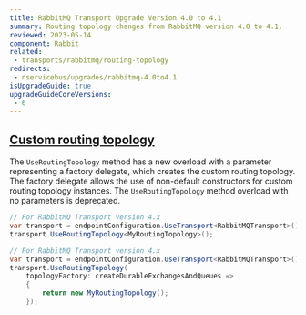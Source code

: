 ```yaml
---
title: RabbitMQ Transport Upgrade Version 4.0 to 4.1
summary: Routing topology changes from RabbitMQ version 4.0 to 4.1.
reviewed: 2023-05-14
component: Rabbit
related:
 - transports/rabbitmq/routing-topology
redirects:
 - nservicebus/upgrades/rabbitmq-4.0to4.1
isUpgradeGuide: true
upgradeGuideCoreVersions:
 - 6
---
```



## [Custom routing topology](/transports/rabbitmq/routing-topology.md#custom-routing-topology)

The `UseRoutingTopology` method has a new overload with a parameter representing a factory delegate, which creates the custom routing topology. The factory delegate allows the use of non-default constructors for custom routing topology instances. The `UseRoutingTopology` method overload with no parameters is deprecated.

```csharp
// For RabbitMQ Transport version 4.x
var transport = endpointConfiguration.UseTransport<RabbitMQTransport>();
transport.UseRoutingTopology<MyRoutingTopology>();

// For RabbitMQ Transport version 4.x
var transport = endpointConfiguration.UseTransport<RabbitMQTransport>();
transport.UseRoutingTopology(
    topologyFactory: createDurableExchangesAndQueues =>
    {
        return new MyRoutingTopology();
    });
```
